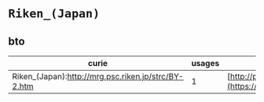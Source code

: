 # `Riken_(Japan)`
## bto
| curie                                               |   usages | nodes                                                                                                           |
|-----------------------------------------------------|----------|-----------------------------------------------------------------------------------------------------------------|
| Riken_(Japan):http://mrg.psc.riken.jp/strc/BY-2.htm |        1 | [http://purl.obolibrary.org/obo/BTO:0001972](https://bioregistry.io/http://purl.obolibrary.org/obo/BTO:0001972) |
